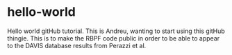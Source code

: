 # hello-world
Hello world gitHub tutorial.
This is Andreu, wanting to start using this gitHub thingie. This is to make the RBPF code public in order to be able to appear to the DAVIS database results from Perazzi et al.
